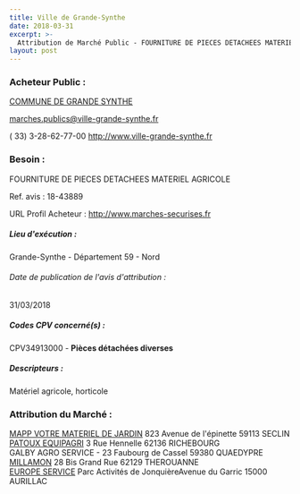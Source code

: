 ```yaml
---
title: Ville de Grande-Synthe
date: 2018-03-31
excerpt: >-
  Attribution de Marché Public - FOURNITURE DE PIECES DETACHEES MATERIEL AGRICOLE
layout: post
---
```


### Acheteur Public : 
<a href="/acheteur-33/siren-215902719"> COMMUNE DE GRANDE SYNTHE</a><br/>



marches.publics@ville-grande-synthe.fr

( 33) 3-28-62-77-00
http://www.ville-grande-synthe.fr
### Besoin :

FOURNITURE DE PIECES DETACHEES MATERIEL AGRICOLE

Ref. avis : 18-43889

URL Profil Acheteur : http://www.marches-securises.fr

##### Lieu d'exécution :

Grande-Synthe - Département 59 - Nord

###### Date de publication de l'avis d'attribution : 
31/03/2018

##### Codes CPV concerné(s) :
CPV34913000 - **Pièces détachées diverses** <br/>

##### Descripteurs :
Matériel agricole, horticole <br/>

### Attribution du Marché :
<a href="/entreprise-257/siren-384012688"> MAPP VOTRE MATERIEL DE JARDIN</a>    823 Avenue de l'épinette 59113 SECLIN <br/>
<a href="/entreprise-261/siren-429027907"> PATOUX EQUIPAGRI</a>    3 Rue Hennelle 62136 RICHEBOURG <br/>
GALBY AGRO SERVICE - 23 Faubourg de Cassel 59380 QUAEDYPRE <br/>
<a href="/entreprise-267/siren-576780019"> MILLAMON</a>    28 Bis Grand Rue 62129 THEROUANNE <br/>
<a href="/entreprise-257/siren-383888187"> EUROPE SERVICE</a>    Parc Activités de JonquièreAvenue du Garric 15000 AURILLAC <br/>
